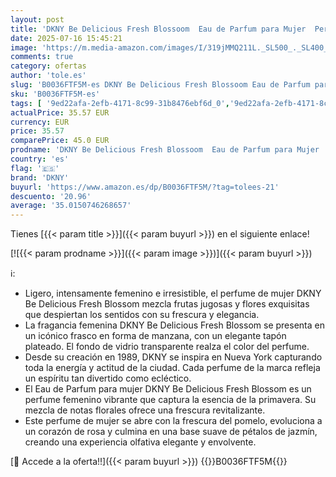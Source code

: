 ```yaml
---
layout: post
title: 'DKNY Be Delicious Fresh Blossoom  Eau de Parfum para Mujer  Perfume Femenino  Fragancia Floral Frutal  Larga Duración  Donna Karan New York  100 ml'
date: 2025-07-16 15:45:21
image: 'https://m.media-amazon.com/images/I/319jMMQ211L._SL500_._SL400_.jpg'
comments: true
category: ofertas
author: 'tole.es'
slug: 'B0036FTF5M-es DKNY Be Delicious Fresh Blossoom Eau de Parfum para Mujer...'
sku: 'B0036FTF5M-es'
tags: [ '9ed22afa-2efb-4171-8c99-31b8476ebf6d_0','9ed22afa-2efb-4171-8c99-31b8476ebf6d_2201','9ed22afa-2efb-4171-8c99-31b8476ebf6d_5001','9ed22afa-2efb-4171-8c99-31b8476ebf6d_5501','Agua de perfume para mujeres','Aguas - Disponibles','Arborist Merchandising Root','Belleza','Fragancias para mujeres','Los favoritos de los clientes: Belleza','Perfumes y fragancias','Salud y cuidado personal','Self Service','Special Features Stores','Top Brands Beauty Fragrances','Top Brands Beauty Selection','Top Brands Perfumes Selection','d1f558da-03d3-4105-8a50-454423a601fb_0','d1f558da-03d3-4105-8a50-454423a601fb_5401','de','dkny','eau','parfum','🇪🇸', ]
actualPrice: 35.57 EUR
currency: EUR
price: 35.57
comparePrice: 45.0 EUR
prodname: 'DKNY Be Delicious Fresh Blossoom  Eau de Parfum para Mujer  Perfume Femenino  Fragancia Floral Frutal  Larga Duración  Donna Karan New York  100 ml'
country: 'es'
flag: '🇪🇸'
brand: 'DKNY'
buyurl: 'https://www.amazon.es/dp/B0036FTF5M/?tag=tolees-21'
descuento: '20.96'
average: '35.0150746268657'
---
```


Tienes [{{< param title >}}]({{< param buyurl >}}) en el siguiente enlace!

[![{{< param prodname >}}]({{< param image >}})]({{< param buyurl >}})

ℹ️:

- Ligero, intensamente femenino e irresistible, el perfume de mujer DKNY Be Delicious Fresh Blossom mezcla frutas jugosas y flores exquisitas que despiertan los sentidos con su frescura y elegancia.
- La fragancia femenina DKNY Be Delicious Fresh Blossom se presenta en un icónico frasco en forma de manzana, con un elegante tapón plateado. El fondo de vidrio transparente realza el color del perfume.
- Desde su creación en 1989, DKNY se inspira en Nueva York capturando toda la energía y actitud de la ciudad. Cada perfume de la marca refleja un espíritu tan divertido como ecléctico.
- El Eau de Parfum para mujer DKNY Be Delicious Fresh Blossom es un perfume femenino vibrante que captura la esencia de la primavera. Su mezcla de notas florales ofrece una frescura revitalizante.
- Este perfume de mujer se abre con la frescura del pomelo, evoluciona a un corazón de rosa y culmina en una base suave de pétalos de jazmín, creando una experiencia olfativa elegante y envolvente.

[🛒 Accede a la oferta!!]({{< param buyurl >}})
{{<world>}}B0036FTF5M{{</world>}}
